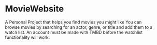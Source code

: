 # MovieWebsite
A Personal Project that helps you find movies you might like
You can browse movies by searching for an actor, genre, or title and add them to a watch list.
An account must be made with TMBD before the watchlist functionality will work.
